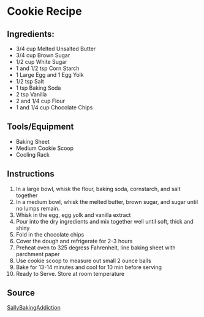 # Cookie Recipe

## Ingredients:
- 3/4 cup Melted Unsalted Butter
- 3/4 cup Brown Sugar
- 1/2 cup White Sugar
- 1 and 1/2 tsp Corn Starch
- 1 Large Egg and 1 Egg Yolk
- 1/2 tsp Salt
- 1 tsp Baking Soda
- 2 tsp Vanilla
- 2 and 1/4 cup Flour
- 1 and 1/4 cup Chocolate Chips

## Tools/Equipment
- Baking Sheet
- Medium Cookie Scoop
- Cooling Rack

## Instructions
1. In a large bowl, whisk the flour, baking soda, cornstarch, and salt together
2. In a medium bowl, whisk the melted butter, brown sugar, and sugar until no lumps remain.
3. Whisk in the egg, egg yolk and vanilla extract
4. Pour into the dry ingredients and mix together well until soft, thick and shiny
5. Fold in the chocolate chips
6. Cover the dough and refrigerate for 2-3 hours
7. Preheat oven to 325 degress Fahrenheit, line baking sheet with parchment paper
8. Use cookie scoop to measure out small 2 ounce balls
9. Bake for 13-14 minutes and cool for 10 min before serving
10. Ready to Serve. Store at room temperature

## Source 
[SallyBakingAddiction](https://www.sallybakingaddiction.com/chewy-chocolate-chip-cookies/)
